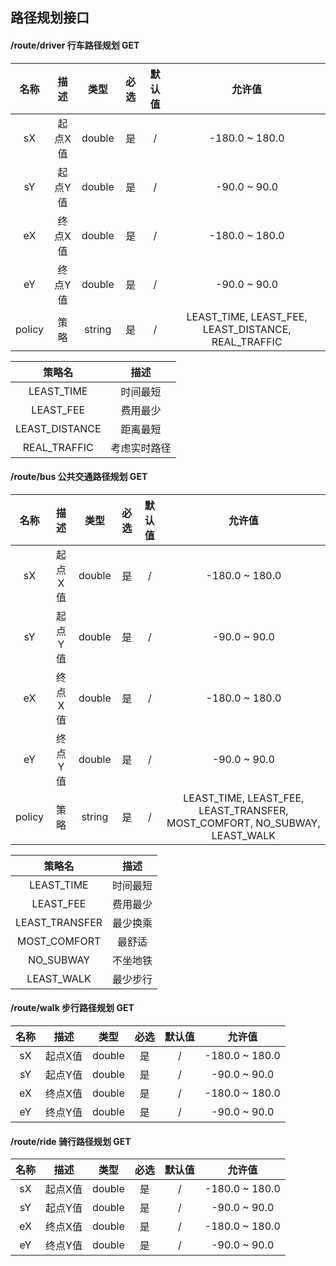 ## 路径规划接口

#### /route/driver 行车路径规划 GET
| 名称 | 描述 | 类型 | 必选 | 默认值 | 允许值 | 
| :---: | :---: | :---: | :---: | :---: | :---: |
| sX | 起点X值 | double | 是 | / | -180.0 ~ 180.0 |
| sY | 起点Y值 | double | 是 | / | -90.0 ~ 90.0 |
| eX | 终点X值 | double | 是 | / | -180.0 ~ 180.0 |
| eY | 终点Y值 | double | 是 | / | -90.0 ~ 90.0 |
| policy | 策略 | string | 是 | / | LEAST_TIME, LEAST_FEE, LEAST_DISTANCE, REAL_TRAFFIC |

| 策略名 | 描述 |
| :---: | :---: |
| LEAST_TIME | 时间最短 |
| LEAST_FEE | 费用最少 |
| LEAST_DISTANCE | 距离最短 |
| REAL_TRAFFIC | 考虑实时路径 |

#### /route/bus 公共交通路径规划 GET
| 名称 | 描述 | 类型 | 必选 | 默认值 | 允许值 | 
| :---: | :---: | :---: | :---: | :---: | :---: |
| sX | 起点X值 | double | 是 | / | -180.0 ~ 180.0 |
| sY | 起点Y值 | double | 是 | / | -90.0 ~ 90.0 |
| eX | 终点X值 | double | 是 | / | -180.0 ~ 180.0 |
| eY | 终点Y值 | double | 是 | / | -90.0 ~ 90.0 |
| policy | 策略 | string | 是 | / | LEAST_TIME, LEAST_FEE, LEAST_TRANSFER, MOST_COMFORT, NO_SUBWAY, LEAST_WALK |

| 策略名 | 描述 |
| :---: | :---: |
| LEAST_TIME | 时间最短 |
| LEAST_FEE | 费用最少 |
| LEAST_TRANSFER | 最少换乘 |
| MOST_COMFORT | 最舒适 |
| NO_SUBWAY | 不坐地铁 |
| LEAST_WALK | 最少步行 |

#### /route/walk 步行路径规划 GET
| 名称 | 描述 | 类型 | 必选 | 默认值 | 允许值 | 
| :---: | :---: | :---: | :---: | :---: | :---: |
| sX | 起点X值 | double | 是 | / | -180.0 ~ 180.0 |
| sY | 起点Y值 | double | 是 | / | -90.0 ~ 90.0 |
| eX | 终点X值 | double | 是 | / | -180.0 ~ 180.0 |
| eY | 终点Y值 | double | 是 | / | -90.0 ~ 90.0 |

#### /route/ride 骑行路径规划 GET
| 名称 | 描述 | 类型 | 必选 | 默认值 | 允许值 | 
| :---: | :---: | :---: | :---: | :---: | :---: |
| sX | 起点X值 | double | 是 | / | -180.0 ~ 180.0 |
| sY | 起点Y值 | double | 是 | / | -90.0 ~ 90.0 |
| eX | 终点X值 | double | 是 | / | -180.0 ~ 180.0 |
| eY | 终点Y值 | double | 是 | / | -90.0 ~ 90.0 |
